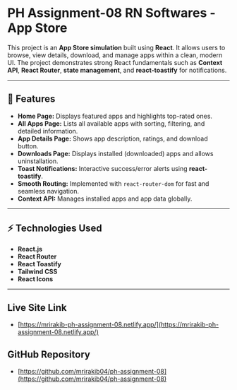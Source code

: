 # PH Assignment-08 RN Softwares - App Store

This project is an **App Store simulation** built using **React**. It allows users to browse, view details, download, and manage apps within a clean, modern UI. The project demonstrates strong React fundamentals such as **Context API**, **React Router**, **state management**, and **react-toastify** for notifications.

---

## 🚀 Features

- **Home Page:** Displays featured apps and highlights top-rated ones.
- **All Apps Page:** Lists all available apps with sorting, filtering, and detailed information.
- **App Details Page:** Shows app description, ratings, and download button.
- **Downloads Page:** Displays installed (downloaded) apps and allows uninstallation.
- **Toast Notifications:** Interactive success/error alerts using **react-toastify**.
- **Smooth Routing:** Implemented with `react-router-dom` for fast and seamless navigation.
- **Context API:** Manages installed apps and app data globally.

---

## ⚡ Technologies Used

- **React.js**
- **React Router**
- **React Toastify**
- **Tailwind CSS**
- **React Icons**

---

## Live Site Link

- [https://mrirakib-ph-assignment-08.netlify.app/](https://mrirakib-ph-assignment-08.netlify.app/)

## GitHub Repository

- [https://github.com/mrirakib04/ph-assignment-08](https://github.com/mrirakib04/ph-assignment-08)
